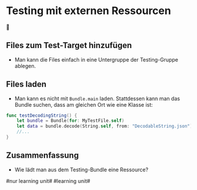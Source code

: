 # Testing mit externen Ressourcen
💾

## Files zum Test-Target hinzufügen

- Man kann die Files einfach in eine Untergruppe der Testing-Gruppe ablegen.

## Files laden

- Man kann es nicht mit `Bundle.main` laden. Stattdessen kann man das Bundle suchen, dass am gleichen Ort wie eine Klasse ist:

```swift
func testDecodingString() {
    let bundle = Bundle(for: MyTestFile.self)
    let data = bundle.decode(String.self, from: "DecodableString.json")
	//...
}
```

## Zusammenfassung
- Wie lädt man aus dem Testing-Bundle eine Ressource?

#nur learning unit# #learning unit#